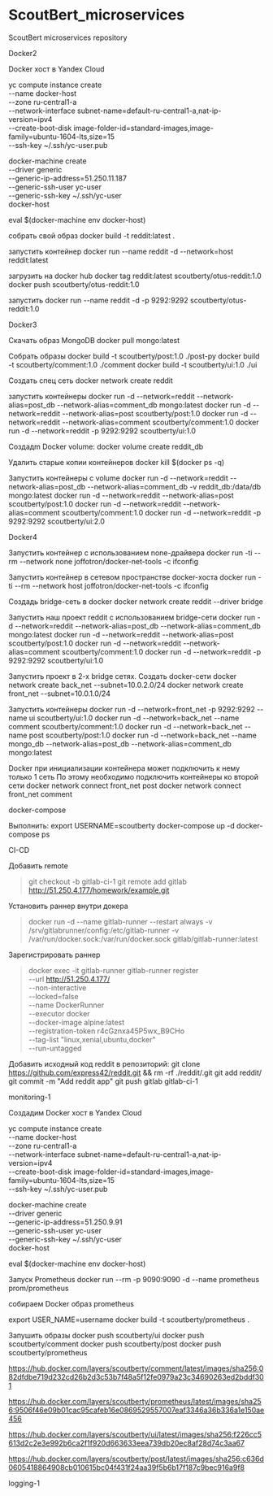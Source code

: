 # ScoutBert_microservices
ScoutBert microservices repository

Docker2

Docker хост в Yandex Cloud

yc compute instance create \
--name docker-host \
--zone ru-central1-a \
--network-interface subnet-name=default-ru-central1-a,nat-ip-version=ipv4 \
--create-boot-disk image-folder-id=standard-images,image-family=ubuntu-1604-lts,size=15 \
--ssh-key ~/.ssh/yc-user.pub

docker-machine create \
--driver generic \
--generic-ip-address=51.250.11.187 \
--generic-ssh-user yc-user \
--generic-ssh-key ~/.ssh/yc-user \
docker-host

eval $(docker-machine env docker-host)

собрать свой образ
docker build -t reddit:latest .

запустить контейнер
docker run --name reddit -d --network=host reddit:latest

загрузить на docker hub
docker tag reddit:latest scoutberty/otus-reddit:1.0
docker push scoutberty/otus-reddit:1.0

запустить
docker run --name reddit -d -p 9292:9292 scoutberty/otus-reddit:1.0


Docker3

Скачать образ MongoDB
docker pull mongo:latest

Собрать образы
docker build -t scoutberty/post:1.0 ./post-py
docker build -t scoutberty/comment:1.0 ./comment
docker build -t scoutberty/ui:1.0 ./ui

Создать спец сеть
docker network create reddit

запустить контейнеры
docker run -d --network=reddit --network-alias=post_db --network-alias=comment_db mongo:latest
docker run -d --network=reddit --network-alias=post scoutberty/post:1.0
docker run -d --network=reddit --network-alias=comment scoutberty/comment:1.0
docker run -d --network=reddit -p 9292:9292 scoutberty/ui:1.0

Создадm Docker volume:
docker volume create reddit_db

Удалить старые копии контейнеров
docker kill $(docker ps -q)

Запустить контейнеры с volume
docker run -d --network=reddit --network-alias=post_db --network-alias=comment_db -v reddit_db:/data/db mongo:latest
docker run -d --network=reddit --network-alias=post scoutberty/post:1.0
docker run -d --network=reddit --network-alias=comment scoutberty/comment:1.0
docker run -d --network=reddit -p 9292:9292 scoutberty/ui:2.0

Docker4

Запустить контейнер с использованием none-драйвера
docker run -ti --rm --network none joffotron/docker-net-tools -c ifconfig

Запустить контейнер в сетевом пространстве docker-хоста
docker run -ti --rm --network host joffotron/docker-net-tools -c ifconfig

Создадь bridge-сеть в docker
docker network create reddit --driver bridge

Запустить наш проект reddit с использованием bridge-сети
docker run -d --network=reddit --network-alias=post_db --network-alias=comment_db mongo:latest
docker run -d --network=reddit --network-alias=post scoutberty/post:1.0
docker run -d --network=reddit --network-alias=comment  scoutberty/comment:1.0
docker run -d --network=reddit -p 9292:9292 scoutberty/ui:1.0

Запустить  проект в 2-х bridge сетях.
Создать docker-сети
docker network create back_net --subnet=10.0.2.0/24
docker network create front_net --subnet=10.0.1.0/24

Запустить контейнеры
docker run -d --network=front_net -p 9292:9292 --name ui  scoutberty/ui:1.0
docker run -d --network=back_net --name comment  scoutberty/comment:1.0
docker run -d --network=back_net --name post  scoutberty/post:1.0
docker run -d --network=back_net --name mongo_db --network-alias=post_db --network-alias=comment_db mongo:latest

Docker при инициализации контейнера может подключить к нему только 1 сеть
По этому необходимо подключить контейнеры ко второй сети
docker network connect front_net post
docker network connect front_net comment

docker-compose

Выполнить:
export USERNAME=scoutberty
docker-compose up -d
docker-compose ps

CI-CD

Добавить remote
> git checkout -b gitlab-ci-1
> git remote add gitlab http://51.250.4.177/homework/example.git

Установить раннер внутри докера
> docker run -d --name gitlab-runner --restart always -v /srv/gitlabrunner/config:/etc/gitlab-runner -v /var/run/docker.sock:/var/run/docker.sock gitlab/gitlab-runner:latest

Зарегистрировать раннер
> docker exec -it gitlab-runner gitlab-runner register \
--url http://51.250.4.177/ \
--non-interactive \
--locked=false \
--name DockerRunner \
--executor docker \
--docker-image alpine:latest \
--registration-token r4cGznxa45P5wx_B9CHo \
--tag-list "linux,xenial,ubuntu,docker" \
--run-untagged

Добавить исходный код reddit в репозиторий:
git clone https://github.com/express42/reddit.git && rm -rf ./reddit/.git
git add reddit/
git commit -m "Add reddit app"
git push gitlab gitlab-ci-1

monitoring-1

Создадим Docker хост в Yandex Cloud

yc compute instance create \
  --name docker-host \
  --zone ru-central1-a \
  --network-interface subnet-name=default-ru-central1-a,nat-ip-version=ipv4 \
  --create-boot-disk image-folder-id=standard-images,image-family=ubuntu-1604-lts,size=15 \
  --ssh-key ~/.ssh/yc-user.pub

docker-machine create \
  --driver generic \
  --generic-ip-address=51.250.9.91 \
  --generic-ssh-user yc-user \
  --generic-ssh-key ~/.ssh/yc-user \
  docker-host

eval $(docker-machine env docker-host)

Запуск Prometheus
docker run --rm -p 9090:9090 -d --name prometheus prom/prometheus

собираем Docker образ prometheus

export USER_NAME=username
docker build -t scoutberty/prometheus .

Запушить образы
docker push scoutberty/ui
docker push scoutberty/comment
docker push scoutberty/post
docker push scoutberty/prometheus

https://hub.docker.com/layers/scoutberty/comment/latest/images/sha256:082dfdbe719d232cd26b2d3c53b7f48a5f12fe0979a23c34690263ed2bddf301

https://hub.docker.com/layers/scoutberty/prometheus/latest/images/sha256:9506f46e09b01cac95cafeb16e0869529557007eaf3346a36b336a1e150ae456

https://hub.docker.com/layers/scoutberty/ui/latest/images/sha256:f226cc5613d2c2e3e992b6ca2f1f920d663633eea739db20ec8af28d74c3aa67

https://hub.docker.com/layers/scoutberty/post/latest/images/sha256:c636d0605418864908cb010615bc04f431f24aa39f5b6b17f187c9bec916a9f8


logging-1
